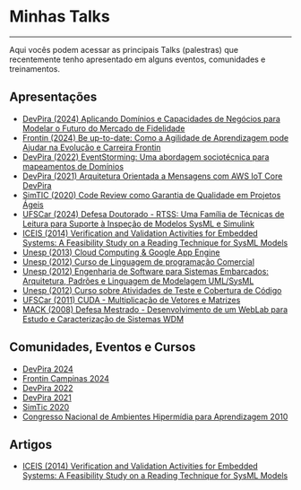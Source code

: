 # Minhas Talks
-----

Aqui vocês podem acessar as principais Talks (palestras) que recentemente tenho apresentado em alguns eventos, comunidades e treinamentos.

## Apresentações
- [DevPira (2024) Aplicando Domínios e Capacidades de Negócios para Modelar o Futuro do Mercado de Fidelidade](https://github.com/aceiro/talks/blob/main/talks/DevPira-Domi%CC%81nios-Piracicaba-2024.pdf)
- [Frontin (2024) Be up-to-date: Como a Agilidade de Aprendizagem pode Ajudar na  Evolução e Carreira Frontin](https://github.com/aceiro/talks/blob/main/talks/Frontin-Carreira-Campinas-SP-2024.pdf)
- [DevPira (2022) EventStorming: Uma abordagem sociotécnica para mapeamentos de Domínios](https://github.com/aceiro/talks/blob/main/talks/EventStormin-DevPira_03_12_2022.pdf)
- [DevPira (2021) Arquitetura Orientada a Mensagens com AWS IoT Core DevPira](https://github.com/aceiro/talks/blob/main/talks/apresentacao-dev-pira-2021.pdf)
- [SimTIC (2020) Code Review como Garantia de Qualidade em Projetos Ágeis](https://github.com/aceiro/talks/blob/main/talks/apresentacao-qualidade-software-code-review-simtic-2020.pdf)
- [UFSCar (2024) Defesa Doutorado - RTSS: Uma Família de Técnicas de Leitura para Suporte à Inspeção de Modelos SysML e Simulink](https://github.com/aceiro/talks/blob/main/talks/EAA_DEFESA-FINAL-1.pdf)
- [ICEIS (2014) Verification and Validation Activities for Embedded Systems: A Feasibility Study on a Reading Technique for SysML Models
](https://github.com/aceiro/talks/blob/main/talks/EAA_ICEIS_2014.pdf)
- [Unesp (2013) Cloud Computing & Google App Engine](https://prezi.com/yimrpvg9yylr/cloud-computing/)
- [Unesp (2012) Curso de Linguagem de programação Comercial](https://prezi.com/yrntlxbrb-d2/pacotes-javalang-javautil-javaio-e-javanet/)
- [Unesp (2012) Engenharia de Software para Sistemas Embarcados: Arquitetura, Padrões e Linguagem de Modelagem UML/SysML](https://prezi.com/hmvfyhmqrdu0/engenharia-de-software-para-sistemas-embarcados-arquitetura-padroes-e-linguagem-de-modelagem-umlsysml/)
- [Unesp (2012) Curso sobre Atividades de Teste e Cobertura de Código](https://github.com/aceiro/talks/blob/main/talks/curso-unesp-2012.pdf)
- [UFSCar (2011) CUDA - Multiplicação de Vetores e Matrizes](https://github.com/aceiro/talks/blob/main/talks/apresentacao-cuda-2011-ufscar.pdf)
- [MACK (2008) Defesa Mestrado - Desenvolvimento de um WebLab para Estudo e Caracterização de Sistemas WDM](https://github.com/aceiro/talks/blob/main/talks/defesa_mestrado_2008.pdf)

## Comunidades, Eventos e Cursos
- [DevPira 2024](https://www.linkedin.com/posts/devpira_devpirafestival-capivaracoders-tecnologia-activity-7269761601237360640-XHdz?utm_source=share&utm_medium=member_desktop)
- [Frontin Campinas 2024](https://www.frontincampinas.com.br/)
- [DevPira 2022](https://www.linkedin.com/posts/devpira_cronograma-devpira-2022-activity-7003863259594289152-9XUL?utm_source=share&utm_medium=member_desktop)
- [DevPira 2021](https://youtu.be/_mj5KjJXSpQ)
- [SimTic 2020](https://doity.com.br/simtic2020)
- [Congresso Nacional de Ambientes Hipermídia para Aprendizagem 2010](https://www.fho.edu.br/noticia/260)

## Artigos
- [ICEIS (2014) Verification and Validation Activities for Embedded Systems: A Feasibility Study on a Reading Technique for SysML Models
](https://github.com/aceiro/talks/blob/main/talks/ICEIS_2014_121_CR_REV.pdf)

